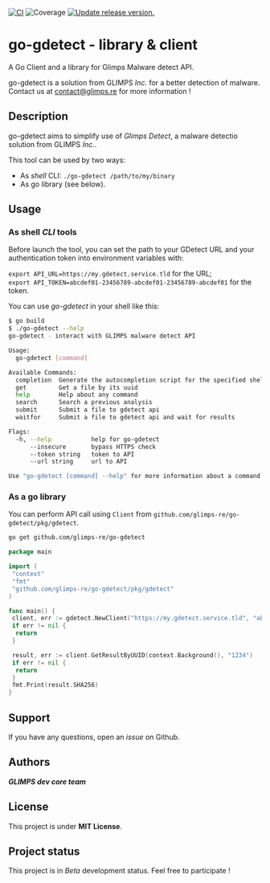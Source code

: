 [![CI](https://github.com/tj-actions/coverage-badge-go/workflows/CI/badge.svg)](https://github.com/glimps-glv/go-gdetect/actions?query=workflow%3ACI)
![Coverage](https://img.shields.io/badge/Coverage-89.8%25-brightgreen)
[![Update release version.](https://github.com/glimps-glv/go-gdetect/workflows/Update%20release%20version./badge.svg)](https://github.com/glimps-glv/go-gdetect?query=workflow%3A%22Update+release+version.%22)

# go-gdetect - library & client

A Go Client and a library for Glimps Malware detect API.

go-gdetect is a solution from GLIMPS *Inc.* for a better detection of malware. Contact us at contact@glimps.re for more information !  

## Description

go-gdetect aims to simplify use of *Glimps Detect*, a malware detectio solution from GLIMPS *Inc.*.

This tool can be used by two ways:

* As *shell* CLI: `./go-gdetect /path/to/my/binary`
* As go library (see below).


## Usage

### As shell *CLI* tools

Before launch the tool, you can set the path to your GDetect URL and your authentication token into environment variables with:

`export API_URL=https://my.gdetect.service.tld` for the URL;  
`export API_TOKEN=abcdef01-23456789-abcdef01-23456789-abcdef01` for the token.

You can use *go-gdetect* in your shell like this:

```bash
$ go build
$ ./go-gdetect --help
go-gdetect - interact with GLIMPS malware detect API

Usage:
  go-gdetect [command]

Available Commands:
  completion  Generate the autocompletion script for the specified shell
  get         Get a file by its uuid
  help        Help about any command
  search      Search a previous analysis
  submit      Submit a file to gdetect api
  waitfor     Submit a file to gdetect api and wait for results

Flags:
  -h, --help           help for go-gdetect
      --insecure       bypass HTTPS check
      --token string   token to API
      --url string     url to API

Use "go-gdetect [command] --help" for more information about a command.
```

### As a go library

You can perform API call using `Client` from `github.com/glimps-re/go-gdetect/pkg/gdetect`.

```bash
go get github.com/glimps-re/go-gdetect
```

```go
package main

import (
 "context"
 "fmt"
 "github.com/glimps-re/go-gdetect/pkg/gdetect"
)

func main() {
 client, err := gdetect.NewClient("https://my.gdetect.service.tld", "abcdef01-23456789-abcdef01-23456789-abcdef01", false)
 if err != nil {
  return
 }

 result, err := client.GetResultByUUID(context.Background(), "1234")
 if err != nil {
  return
 }
 fmt.Print(result.SHA256)
}

```

## Support

If you have any questions, open an *issue* on Github.

## Authors

***GLIMPS dev core team***

## License

This project is under **MIT License**.

## Project status

This project is in *Beta* development status. Feel free to participate !
